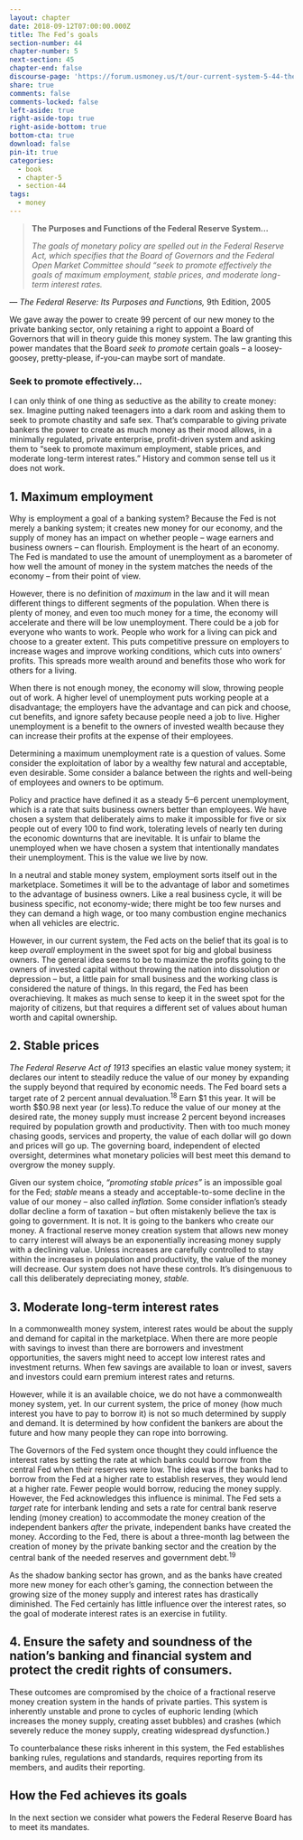 ```yaml
---
layout: chapter
date: 2018-09-12T07:00:00.000Z
title: The Fed’s goals
section-number: 44
chapter-number: 5
next-section: 45
chapter-end: false
discourse-page: 'https://forum.usmoney.us/t/our-current-system-5-44-the-fed-s-goals/'
share: true
comments: false
comments-locked: false
left-aside: true
right-aside-top: true
right-aside-bottom: true
bottom-cta: true
download: false
pin-it: true
categories:
  - book
  - chapter-5
  - section-44
tags:
  - money
---
```

> **The Purposes and Functions of the Federal Reserve System...**
>
>
>
>
> _The goals of monetary policy are spelled out in the Federal Reserve Act, which
> specifies that the Board of Governors and the Federal Open Market Committee
> should “seek to promote effectively the goals of maximum employment, stable
> prices, and moderate long-term interest rates._

— _The Federal Reserve: Its Purposes and Functions,_ 9th Edition, 2005

We gave away the power to create 99 percent of our new money to
the private banking sector, only retaining a right to appoint a Board
of Governors that will in theory guide this money system. The
law granting this power mandates that the Board _seek to promote_
certain goals – a loosey-goosey, pretty-please, if-you-can maybe sort
of mandate.

### Seek to promote effectively...

I can only think of one thing as seductive as the ability to create
money: sex. Imagine putting naked teenagers into a dark room
and asking them to seek to promote chastity and safe sex. That’s
comparable to giving private bankers the power to create as much
money as their mood allows, in a minimally regulated, private
enterprise, profit-driven system and asking them to “seek to promote
maximum employment, stable prices, and moderate long-term interest
rates.” History and common sense tell us it does not work.

## 1. Maximum employment

Why is employment a goal of a banking system? Because the Fed is
not merely a banking system; it creates new money for our economy,
and the supply of money has an impact on whether people – wage
earners and business owners – can flourish. Employment is the
heart of an economy. The Fed is mandated to use the amount of
unemployment as a barometer of how well the amount of money
in the system matches the needs of the economy – from their
point of view.

However, there is no definition of _maximum_ in the law and it will
mean different things to different segments of the population. When
there is plenty of money, and even too much money for a time, the
economy will accelerate and there will be low unemployment. There
could be a job for everyone who wants to work. People who work for
a living can pick and choose to a greater extent. This puts competitive
pressure on employers to increase wages and improve working
conditions, which cuts into owners’ profits. This spreads more wealth
around and benefits those who work for others for a living.

When there is not enough money, the economy will slow, throwing
people out of work. A higher level of unemployment puts working
people at a disadvantage; the employers have the advantage and can
pick and choose, cut benefits, and ignore safety because people need
a job to live. Higher unemployment is a benefit to the owners of
invested wealth because they can increase their profits at the expense
of their employees.

Determining a maximum unemployment rate is a question of values.
Some consider the exploitation of labor by a wealthy few natural
and acceptable, even desirable. Some consider a balance between the
rights and well-being of employees and owners to be optimum.

Policy and practice have defined it as a steady 5–6 percent
unemployment, which is a rate that suits business owners better than
employees. We have chosen a system that deliberately aims to make
it impossible for five or six people out of every 100 to find work,
tolerating levels of nearly ten during the economic downturns that
are inevitable. It is unfair to blame the unemployed when we have
chosen a system that intentionally mandates their unemployment.
This is the value we live by now.

In a neutral and stable money system, employment sorts itself out in
the marketplace. Sometimes it will be to the advantage of labor and
sometimes to the advantage of business owners. Like a real business cycle, it will be business specific, not economy-wide; there might
be too few nurses and they can demand a high wage, or too many
combustion engine mechanics when all vehicles are electric.

However, in our current system, the Fed acts on the belief that its
goal is to keep _overall_ employment in the sweet spot for big and
global business owners. The general idea seems to be to maximize
the profits going to the owners of invested capital without throwing
the nation into dissolution or depression – but, a little pain for small
business and the working class is considered the nature of things.
In this regard, the Fed has been overachieving. It makes as much
sense to keep it in the sweet spot for the majority of citizens, but
that requires a different set of values about human worth and capital
ownership.

## 2. Stable prices

_The Federal Reserve Act of 1913_ specifies an elastic value money system;
it declares our intent to steadily reduce the value of our money by
expanding the supply beyond that required by economic needs. The
Fed board sets a target rate of 2 percent annual devaluation.<sup>18</sup> Earn
$1 this year. It will be worth $$0.98 next year (or less).To reduce
the value of our money at the desired rate, the money supply must
increase 2 percent beyond increases required by population growth
and productivity. Then with too much money chasing goods, services
and property, the value of each dollar will go down and prices
will go up. The governing board, independent of elected oversight,
determines what monetary policies will best meet this demand to
overgrow the money supply.

Given our system choice, _“promoting stable prices”_ is an impossible
goal for the Fed; _stable_ means a steady and acceptable-to-some
decline in the value of our money – also called _inflation._ Some
consider inflation’s steady dollar decline a form of taxation – but
often mistakenly believe the tax is going to government. It is not. It
is going to the bankers who create our money. A fractional reserve
money creation system that allows new money to carry interest will
always be an exponentially increasing money supply with a declining
value. Unless increases are carefully controlled to stay within the increases in population and productivity, the value of the money will
decrease. Our system does not have these controls. It’s disingenuous
to call this deliberately depreciating money, _stable._

## 3. Moderate long-term interest rates

In a commonwealth money system, interest rates would be about
the supply and demand for capital in the marketplace. When there
are more people with savings to invest than there are borrowers
and investment opportunities, the savers might need to accept low
interest rates and investment returns. When few savings are available
to loan or invest, savers and investors could earn premium interest
rates and returns.

However, while it is an available choice, we do not have a
commonwealth money system, yet. In our current system, the price
of money (how much interest you have to pay to borrow it) is not so
much determined by supply and demand. It is determined by how
confident the bankers are about the future and how many people
they can rope into borrowing.

The Governors of the Fed system once thought they could influence
the interest rates by setting the rate at which banks could borrow
from the central Fed when their reserves were low. The idea was if
the banks had to borrow from the Fed at a higher rate to establish
reserves, they would lend at a higher rate. Fewer people would
borrow, reducing the money supply. However, the Fed acknowledges
this influence is minimal. The Fed sets a _target_ rate for interbank
lending and sets a rate for central bank reserve lending (money
creation) to accommodate the money creation of the independent
bankers _after_ the private, independent banks have created the money.
According to the Fed, there is about a three-month lag between the
creation of money by the private banking sector and the creation by
the central bank of the needed reserves and government debt.<sup>19</sup>

As the shadow banking sector has grown, and as the banks have
created more new money for each other’s gaming, the connection
between the growing size of the money supply and interest rates has
drastically diminished. The Fed certainly has little influence over the
interest rates, so the goal of moderate interest rates is an exercise in
futility.

## 4. Ensure the safety and soundness of the nation’s banking and financial system and protect the credit rights of consumers.

These outcomes are compromised by the choice of a fractional reserve
money creation system in the hands of private parties. This system is
inherently unstable and prone to cycles of euphoric lending (which
increases the money supply, creating asset bubbles) and crashes
(which severely reduce the money supply, creating widespread
dysfunction.)

To counterbalance these risks inherent in this system, the Fed
establishes banking rules, regulations and standards, requires
reporting from its members, and audits their reporting.

## How the Fed achieves its goals

In the next section we consider what powers the Federal Reserve
Board has to meet its mandates.

